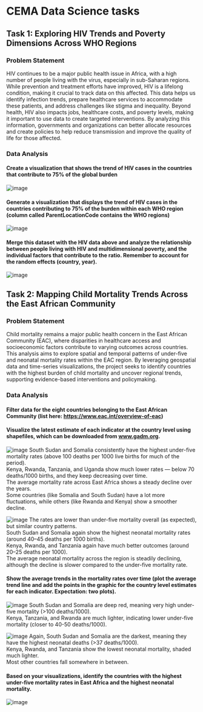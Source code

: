 # CEMA Data Science tasks
## Task 1: Exploring HIV Trends and Poverty Dimensions Across WHO Regions

### Problem Statement
HIV continues to be a major public health issue in Africa, with a high number of people living with the virus, especially in sub-Saharan regions. While prevention and treatment efforts have improved, HIV is a lifelong condition, making it crucial to track data on this affected. This data helps us identify infection trends, prepare healthcare services to accommodate these patients, and address challenges like stigma and inequality.  Beyond health, HIV also impacts jobs, healthcare costs, and poverty levels, making it important to use data to create targeted interventions. By analyzing this information, governments and organizations can better allocate resources and create policies to help reduce transmission and improve the quality of life for those affected. </br>

### Data Analysis
#### Create a visualization that shows the trend of HIV cases in the countries that contribute to 75% of the global burden </br>

![image](https://github.com/user-attachments/assets/a18f49d8-4afa-4706-8a06-ed533d63fa74)

#### Generate a visualization that displays the trend of HIV cases in the countries contributing to 75% of the burden within each WHO region (column called ParentLocationCode contains the WHO regions) </br>

![image](https://github.com/user-attachments/assets/f02eca1f-2d43-4da2-8951-d12b3ae4fcee)

#### Merge this dataset with the HIV data above and analyze the relationship between people living with HIV and multidimensional poverty, and the individual factors that contribute to the ratio. Remember to account for the random effects (country, year).

![image](https://github.com/user-attachments/assets/a523d3f5-f545-4128-9d13-3a88c74969d7)

## Task 2: Mapping Child Mortality Trends Across the East African Community
### Problem Statement
Child mortality remains a major public health concern in the East African Community (EAC), where disparities in healthcare access and socioeconomic factors contribute to varying outcomes across countries. This analysis aims to explore spatial and temporal patterns of under-five and neonatal mortality rates within the EAC region. By leveraging geospatial data and time-series visualizations, the project seeks to identify countries with the highest burden of child mortality and uncover regional trends, supporting evidence-based interventions and policymaking. </br>

### Data Analysis
#### Filter data for the eight countries belonging to the East African Community (list here: https://www.eac.int/overview-of-eac) </br>
#### Visualize the latest estimate of each indicator at the country level using shapefiles, which can be downloaded from www.gadm.org. </br>
![image](https://github.com/user-attachments/assets/82b31589-b069-4ef4-82bc-ddf69ec91470)
South Sudan and Somalia consistently have the highest under-five mortality rates (above 100 deaths per 1000 live births for much of the period). </br>
Kenya, Rwanda, Tanzania, and Uganda show much lower rates — below 70 deaths/1000 births, and they keep decreasing over time. </br>
The average mortality rate across East Africa shows a steady decline over the years. </br>
Some countries (like Somalia and South Sudan) have a lot more fluctuations, while others (like Rwanda and Kenya) show a smoother decline.

![image](https://github.com/user-attachments/assets/7cd995a3-ab77-4ed2-b562-705f9d3299b6)
The rates are lower than under-five mortality overall (as expected), but similar country patterns. </br>
South Sudan and Somalia again show the highest neonatal mortality rates (around 40–45 deaths per 1000 births). </br>
Kenya, Rwanda, and Tanzania again have much better outcomes (around 20–25 deaths per 1000). </br>
The average neonatal mortality across the region is steadily declining, although the decline is slower compared to the under-five mortality rate.

#### Show the average trends in the mortality rates over time (plot the average trend line and add the points in the graphic for the country level estimates for each indicator. Expectation: two plots). </br>
![image](https://github.com/user-attachments/assets/65659267-1591-4692-9d9f-b8e9fc5dc6e6)
South Sudan and Somalia are deep red, meaning very high under-five mortality (>100 deaths/1000). </br>
Kenya, Tanzania, and Rwanda are much lighter, indicating lower under-five mortality (closer to 40-50 deaths/1000). </br>

![image](https://github.com/user-attachments/assets/b8394175-b171-4c64-9db6-b5fbab036ee0)
Again, South Sudan and Somalia are the darkest, meaning they have the highest neonatal deaths (>37 deaths/1000). </br>
Kenya, Rwanda, and Tanzania show the lowest neonatal mortality, shaded much lighter. </br>
Most other countries fall somewhere in between. </br>

#### Based on your visualizations, identify the countries with the highest under-five mortality rates in East Africa and the highest neonatal mortality. </br>
![image](https://github.com/user-attachments/assets/b055e4e9-f98e-4175-82ce-3166610566e6)




